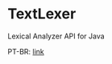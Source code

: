 # TextLexer
Lexical Analyzer API for Java

PT-BR: [link](https://github.com/JonathanxD/TextLexer/wiki/Readme---PT-BR)
